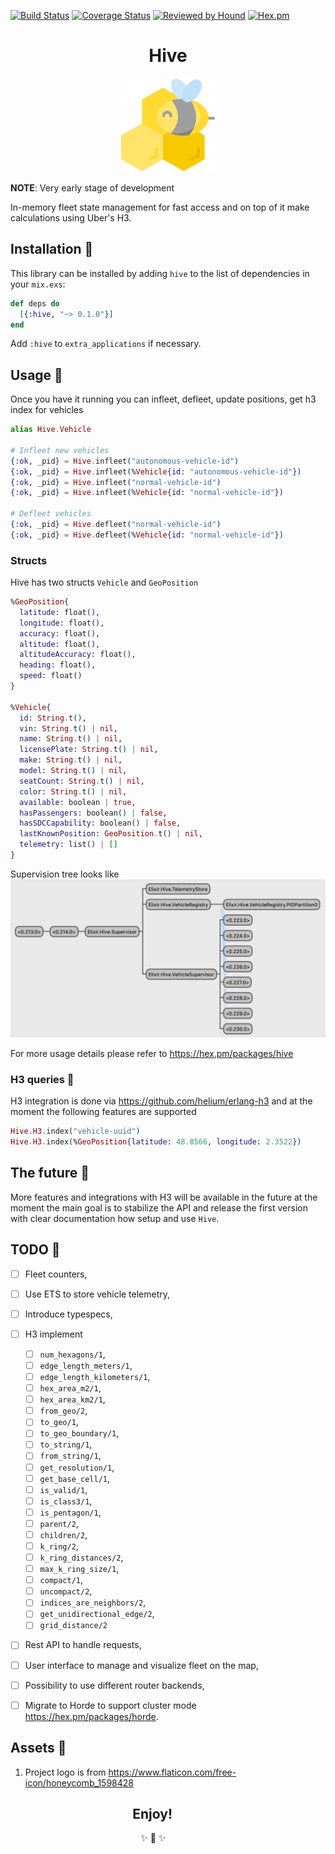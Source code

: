 [![Build Status](https://travis-ci.com/hive-fleet/hive-state.svg?branch=develop)](https://travis-ci.com/hive-fleet/hive-state)
[![Coverage Status](https://coveralls.io/repos/github/hive-fleet/hive-state/badge.svg?branch=develop&v=1)](https://coveralls.io/github/hive-fleet/hive-state?branch=master)
[![Reviewed by Hound](https://img.shields.io/badge/Reviewed_by-Hound-8E64B0.svg)](https://houndci.com)
[![Hex.pm](https://img.shields.io/hexpm/l/hive?color=ff69b4&label=License)](https://opensource.org/licenses/Apache-2.0)

<p align="center">
  <h1 align="center">Hive</h1>
  <p align="center">
    <img width="150" height="150" src="https://raw.githubusercontent.com/hive-fleet/hive-state/develop/assets/logo.svg"/>
  </p>
</p>

**NOTE**: Very early stage of development

In-memory fleet state management for fast access and on top of it make calculations using Uber's H3.


## Installation 💾

This library can be installed by adding `hive` to the list of dependencies in
your `mix.exs`:

```elixir
def deps do
  [{:hive, "~> 0.1.0"}]
end
```

Add `:hive` to `extra_applications` if necessary.


## Usage 🚀
Once you have it running you can infleet, defleet, update positions, get h3 index for vehicles

```elixir
alias Hive.Vehicle

# Infleet new vehicles
{:ok, _pid} = Hive.infleet("autonomous-vehicle-id")
{:ok, _pid} = Hive.infleet(%Vehicle{id: "autonomous-vehicle-id"})
{:ok, _pid} = Hive.infleet("normal-vehicle-id")
{:ok, _pid} = Hive.infleet(%Vehicle{id: "normal-vehicle-id"})

# Defleet vehicles
{:ok, _pid} = Hive.defleet("normal-vehicle-id")
{:ok, _pid} = Hive.defleet(%Vehicle{id: "normal-vehicle-id"})
```

### Structs

Hive has two structs `Vehicle` and `GeoPosition`

```elixir
%GeoPosition{
  latitude: float(),
  longitude: float(),
  accuracy: float(),
  altitude: float(),
  altitudeAccuracy: float(),
  heading: float(),
  speed: float()
}

%Vehicle{
  id: String.t(),
  vin: String.t() | nil,
  name: String.t() | nil,
  licensePlate: String.t() | nil,
  make: String.t() | nil,
  model: String.t() | nil,
  seatCount: String.t() | nil,
  color: String.t() | nil,
  available: boolean | true,
  hasPassengers: boolean() | false,
  hasSDCCapability: boolean() | false,
  lastKnownPosition: GeoPosition.t() | nil,
  telemetry: list() | []
}
```

Supervision tree looks like
![observer::Supervision tree](https://raw.githubusercontent.com/hive-fleet/hive-state/develop/assets/supervision-tree.png)

For more usage details please refer to https://hex.pm/packages/hive

### H3 queries 🍪

H3 integration is done via https://github.com/helium/erlang-h3 and at the moment the following
features are supported

```elixir
Hive.H3.index("vehicle-uuid")
Hive.H3.index(%GeoPosition{latitude: 48.8566, longitude: 2.3522})
```

## The future 🌈

More features and integrations with H3 will be available in the future
at the moment the main goal is to stabilize the API and release
the first version with clear documentation how setup and use `Hive`.

## TODO 🚧

* [ ] Fleet counters,
* [ ] Use ETS to store vehicle telemetry,
* [ ] Introduce typespecs,
* [ ] H3 implement
  * [ ] `num_hexagons/1`,
  * [ ] `edge_length_meters/1`,
  * [ ] `edge_length_kilometers/1`,
  * [ ] `hex_area_m2/1`,
  * [ ] `hex_area_km2/1`,
  * [ ] `from_geo/2`,
  * [ ] `to_geo/1`,
  * [ ] `to_geo_boundary/1`,
  * [ ] `to_string/1`,
  * [ ] `from_string/1`,
  * [ ] `get_resolution/1`,
  * [ ] `get_base_cell/1`,
  * [ ] `is_valid/1`,
  * [ ] `is_class3/1`,
  * [ ] `is_pentagon/1`,
  * [ ] `parent/2`,
  * [ ] `children/2`,
  * [ ] `k_ring/2`,
  * [ ] `k_ring_distances/2`,
  * [ ] `max_k_ring_size/1`,
  * [ ] `compact/1`,
  * [ ] `uncompact/2`,
  * [ ] `indices_are_neighbors/2`,
  * [ ] `get_unidirectional_edge/2`,
  * [ ] `grid_distance/2`
* [ ] Rest API to handle requests,
* [ ] User interface to manage and visualize fleet on the map,
* [ ] Possibility to use different router backends,
* [ ] Migrate to Horde to support cluster mode https://hex.pm/packages/horde.


## Assets 💄

1. Project logo is from https://www.flaticon.com/free-icon/honeycomb_1598428

<h2 align="center">Enjoy!&nbsp;&nbsp;&nbsp;&nbsp;&nbsp;&nbsp;&nbsp;&nbsp;&nbsp;&nbsp;</h2>
<p align="center">
        ✨ 🍰 ✨&nbsp;&nbsp;&nbsp;&nbsp;&nbsp;&nbsp;&nbsp;&nbsp;&nbsp;&nbsp;&nbsp;&nbsp;
</p>
